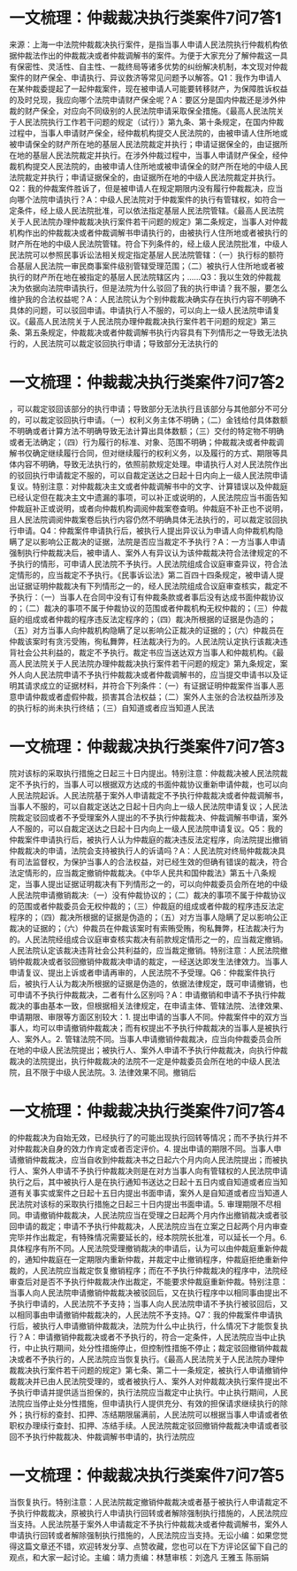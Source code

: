 # 一文梳理：仲裁裁决执行类案件7问7答1

来源：上海一中法院仲裁裁决执行案件，是指当事人申请人民法院执行仲裁机构依据仲裁法作出的仲裁裁决或者仲裁调解书的案件。为便于大家充分了解仲裁这一具有保密性、灵活性、自主性、一裁终局等诸多优势的纠纷解决机制，本文现对仲裁案件的财产保全、申请执行、异议救济等常见问题予以解答。Q1：我作为申请人在某仲裁委提起了一起仲裁案件，现在被申请人可能要转移财产，为保障胜诉权益的及时兑现，我应向哪个法院申请财产保全呢？A：要区分是国内仲裁还是涉外仲裁的财产保全，对应向不同级别的人民法院申请采取保全措施。《最高人民法院关于人民法院执行工作若干问题的规定（试行）》第九条、第十条规定，在国内仲裁过程中，当事人申请财产保全，经仲裁机构提交人民法院的，由被申请人住所地或被申请保全的财产所在地的基层人民法院裁定并执行；申请证据保全的，由证据所在地的基层人民法院裁定并执行。在涉外仲裁过程中，当事人申请财产保全，经仲裁机构提交人民法院的，由被申请人住所地或被申请保全的财产所在地的中级人民法院裁定并执行；申请证据保全的，由证据所在地的中级人民法院裁定并执行。Q2：我的仲裁案件胜诉了，但是被申请人在规定期限内没有履行仲裁裁决，应当向哪个法院申请执行？A：中级人民法院对于仲裁案件的执行有管辖权，如符合一定条件，经上级人民法院批准，可以依法指定基层人民法院管辖。《最高人民法院关于人民法院办理仲裁裁决执行案件若干问题的规定》第二条规定，当事人对仲裁机构作出的仲裁裁决或者仲裁调解书申请执行的，由被执行人住所地或者被执行的财产所在地的中级人民法院管辖。符合下列条件的，经上级人民法院批准，中级人民法院可以参照民事诉讼法相关规定指定基层人民法院管辖：（一）执行标的额符合基层人民法院一审民商事案件级别管辖受理范围；（二）被执行人住所地或者被执行的财产所在地在被指定的基层人民法院辖区内；......Q3：我以生效的仲裁裁决为依据向法院申请执行，但是法院为什么驳回了我的执行申请？我不服，要怎么维护我的合法权益呢？A：人民法院认为个别仲裁裁决确实存在执行内容不明确不具体的问题，可以驳回申请。申请执行人不服的，可以向上一级人民法院申请复议。《最高人民法院关于人民法院办理仲裁裁决执行案件若干问题的规定》第三条、第五条规定，仲裁裁决或者仲裁调解书执行内容具有下列情形之一导致无法执行的，人民法院可以裁定驳回执行申请；导致部分无法执行的

# 一文梳理：仲裁裁决执行类案件7问7答2

，可以裁定驳回该部分的执行申请；导致部分无法执行且该部分与其他部分不可分的，可以裁定驳回执行申请。（一）权利义务主体不明确；（二）金钱给付具体数额不明确或者计算方法不明确导致无法计算出具体数额；（三）交付的特定物不明确或者无法确定；（四）行为履行的标准、对象、范围不明确；仲裁裁决或者仲裁调解书仅确定继续履行合同，但对继续履行的权利义务，以及履行的方式、期限等具体内容不明确，导致无法执行的，依照前款规定处理。申请执行人对人民法院作出的驳回执行申请裁定不服的，可以自裁定送达之日起十日内向上一级人民法院申请复议。特别注意：对仲裁裁决主文或者仲裁调解书中的文字、计算错误以及仲裁庭已经认定但在裁决主文中遗漏的事项，可以补正或说明的，人民法院应当书面告知仲裁庭补正或说明，或者向仲裁机构调阅仲裁案卷查明。仲裁庭不补正也不说明，且人民法院调阅仲裁案卷后执行内容仍然不明确具体无法执行的，可以裁定驳回执行申请。Q4：仲裁案件申请执行后，被执行人提出异议认为申请人向仲裁机构隐瞒了足以影响公正裁决的证据，法院是否应当裁定不予执行？A：一方当事人申请强制执行仲裁裁决后，被申请人、案外人有异议认为该仲裁裁决符合法律规定的不予执行的情形，可申请人民法院不予执行。人民法院组成合议庭审查异议，符合法定情形的，应当裁定不予执行。《民事诉讼法》第二百四十四条规定，被申请人提出证据证明仲裁裁决有下列情形之一的，经人民法院组成合议庭审查核实，裁定不予执行：（一）当事人在合同中没有订有仲裁条款或者事后没有达成书面仲裁协议的；（二）裁决的事项不属于仲裁协议的范围或者仲裁机构无权仲裁的；（三）仲裁庭的组成或者仲裁的程序违反法定程序的；（四）裁决所根据的证据是伪造的；（五）对方当事人向仲裁机构隐瞒了足以影响公正裁决的证据的；（六）仲裁员在仲裁该案时有贪污受贿，徇私舞弊，枉法裁决行为的。人民法院认定执行该裁决违背社会公共利益的，裁定不予执行。裁定书应当送达双方当事人和仲裁机构。《最高人民法院关于人民法院办理仲裁裁决执行案件若干问题的规定》第九条规定，案外人向人民法院申请不予执行仲裁裁决或者仲裁调解书的，应当提交申请书以及证明其请求成立的证据材料，并符合下列条件：（一）有证据证明仲裁案件当事人恶意申请仲裁或者虚假仲裁，损害其合法权益；（二）案外人主张的合法权益所涉及的执行标的尚未执行终结；（三）自知道或者应当知道人民法

# 一文梳理：仲裁裁决执行类案件7问7答3

院对该标的采取执行措施之日起三十日内提出。特别注意：仲裁裁决被人民法院裁定不予执行的，当事人可以根据双方达成的书面仲裁协议重新申请仲裁，也可以向人民法院起诉。人民法院基于案外人申请裁定不予执行仲裁裁决或者仲裁调解书，当事人不服的，可以自裁定送达之日起十日内向上一级人民法院申请复议；人民法院裁定驳回或者不予受理案外人提出的不予执行仲裁裁决、仲裁调解书申请，案外人不服的，可以自裁定送达之日起十日内向上一级人民法院申请复议。Q5：我的仲裁案件申请执行后，被执行人认为仲裁庭的裁决违反法定程序，向法院提出撤销仲裁裁决的申请，法院会支持被执行人的诉请吗？A：人民法院对终局仲裁裁决具有司法监督权，为保护当事人的合法权益，对已经生效的但确有错误的裁决，符合法定情形的，应当裁定撤销仲裁裁决。《中华人民共和国仲裁法》第五十八条规定，当事人提出证据证明裁决有下列情形之一的，可以向仲裁委员会所在地的中级人民法院申请撤销裁决:（一）没有仲裁协议的；（二）裁决的事项不属于仲裁协议的范围或者仲裁委员会无权仲裁的；（三）仲裁庭的组成或者仲裁的程序违反法定程序的；（四）裁决所根据的证据是伪造的；（五）对方当事人隐瞒了足以影响公正裁决的证据的；（六）仲裁员在仲裁该案时有索贿受贿，徇私舞弊，枉法裁决行为的。人民法院经组成合议庭审查核实裁决有前款规定情形之一的，应当裁定撤销。人民法院认定该裁决违背社会公共利益的，应当裁定撤销。特别注意：人民法院撤销仲裁裁决或者驳回撤销仲裁裁决申请的裁定，一经送达即发生法律效力。当事人申请复议、提出上诉或者申请再审的，人民法院不予受理。Q6：仲裁案件执行后，被执行人认为裁决所根据的证据是伪造的，依据法律规定，既可申请撤销，也可申请不予执行仲裁裁决，二者有什么区别吗？A：申请撤销和申请不予执行仲裁裁决的事由基本一致，但根据相关法律规定，在申请主体、管辖法院、法律效果、申请期限、审限等方面区别较大：1. 提出申请的当事人不同。仲裁案件中的双方当事人，均可以申请撤销仲裁裁决；而有权提出不予执行仲裁裁决的当事人是被执行人、案外人。2. 管辖法院不同。当事人申请撤销仲裁裁决，应当向仲裁委员会所在地的中级人民法院提出；被执行人、案外人申请不予执行仲裁裁决，向执行仲裁裁决的法院提出，执行仲裁裁决的法院不一定是仲裁委员会所在地的中级人民法院，且不限于中级人民法院。3. 法律效果不同。撤销后

# 一文梳理：仲裁裁决执行类案件7问7答4

的仲裁裁决为自始无效，已经执行了的可能出现执行回转等情况；而不予执行并不对仲裁裁决自身的效力作肯定或者否定评价。4. 提出申请的期限不同。当事人申请撤销仲裁裁决，应当自收到仲裁裁决书之日起六个月内向人民法院提出；而被执行人、案外人申请不予执行仲裁裁决则是在对方当事人向有管辖权的人民法院申请执行之后，其中被执行人是在执行通知书送达之日起十五日内或自知道或者应当知道有关事实或案件之日起十五日内提出书面申请，案外人是自知道或者应当知道人民法院对该标的采取执行措施之日起三十日内提出书面申请。5. 审理期限不尽相同。申请撤销仲裁裁决，人民法院应当在受理之日起两个月内作出撤销裁决或者驳回申请的裁定；申请不予执行仲裁裁决，人民法院应当在立案之日起两个月内审查完毕并作出裁定，有特殊情况需要延长的，经本院院长批准，可以延长一个月。6. 具体程序有所不同。人民法院受理撤销裁决的申请后，认为可以由仲裁庭重新仲裁的，通知仲裁庭在一定期限内重新仲裁，并裁定中止撤销程序，仲裁庭拒绝重新仲裁的，人民法院应当裁定恢复撤销程序；而在不予执行仲裁裁决的程序中，法院经审查后对是否不予执行仲裁裁决作出裁定，不能要求仲裁庭重新仲裁。特别注意：当事人向人民法院申请撤销仲裁裁决被驳回后，又在执行程序中以相同事由提出不予执行申请的，人民法院不予支持；当事人向人民法院申请不予执行被驳回后，又以相同事由申请撤销仲裁裁决的，人民法院不予支持。Q7：我的仲裁案件申请执行后，被执行人申请撤销仲裁裁决，法院为什么中止执行，什么情况下才能恢复执行？A：申请撤销仲裁裁决或者不予执行的，符合一定条件，人民法院应当中止执行，中止执行期间，处分性措施停止，但控制性措施不停止；裁定驳回撤销仲裁裁决或者不予执行的，人民法院应当恢复执行。《最高人民法院关于人民法院办理仲裁裁决执行案件若干问题的规定》第七条、第二十一条规定，被执行人申请撤销仲裁裁决并已由人民法院受理的，或者被执行人、案外人对仲裁裁决执行案件提出不予执行申请并提供适当担保的，执行法院应当裁定中止执行。中止执行期间，人民法院应当停止处分性措施，但申请执行人提供充分、有效的担保请求继续执行的除外；执行标的查封、扣押、冻结期限届满前，人民法院可以根据当事人申请或者依职权办理续行查封、扣押、冻结手续。人民法院裁定驳回撤销仲裁裁决申请或者驳回不予执行仲裁裁决、仲裁调解书申请的，执行法院应

# 一文梳理：仲裁裁决执行类案件7问7答5

当恢复执行。特别注意：人民法院裁定撤销仲裁裁决或者基于被执行人申请裁定不予执行仲裁裁决，原被执行人申请执行回转或者解除强制执行措施的，人民法院应当支持。人民法院基于案外人申请裁定不予执行仲裁裁决或者仲裁调解书，案外人申请执行回转或者解除强制执行措施的，人民法院应当支持。无讼小编：如果您觉得这篇文章还不错，欢迎转发分享、点赞收藏，您也可以在下方评论区留下自己的观点，和大家一起讨论。主编：靖力责编：林慧审核：刘逸凡 王雅玉 陈丽娟 

